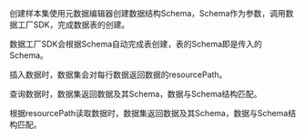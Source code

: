 创建样本集使用元数据编辑器创建数据结构Schema，Schema作为参数，调用数据工厂SDK，完成数据表的创建。

数据工厂SDK会根据Schema自动完成表创建，表的Schema即是传入的Schema。

插入数据时，数据集会对每行数据返回数据的resourcePath。

查询数据时，数据集返回数据及其Schema，数据与Schema结构匹配。

根据resourcePath读取数据时，数据集返回数据及其Schema，数据与Schema结构匹配。